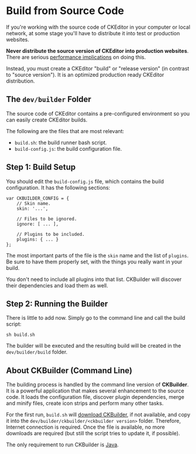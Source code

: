 # Build from Source Code

If you're working with the source code of CKEditor in your computer or local network, at some stage you'll have to distribute it into test or production websites. 

**Never distribute the source version of CKEditor into production websites**. There are serious [performance implications](#!/guide/dev_source-section-2) on doing this.

Instead, you must create a CKEditor "build" or "release version" (in contrast to "source version"). It is an optimized production ready CKEditor distribution.

## The `dev/builder` Folder

The source code of CKEditor contains a pre-configured environment so you can easily create CKEditor builds.

The following are the files that are most relevant:

 * `build.sh`: the build runner bash script.
 * `build-config.js`: the build configuration file.

## Step 1: Build Setup

You should edit the `build-config.js` file, which contains the build configuration. It has the following sections:

	var CKBUILDER_CONFIG = {	
		// Skin name.
		skin: '...',
		
		// Files to be ignored.
		ignore: [ ... ],
		
		// Plugins to be included.
		plugins: { ... }
	};

The most important parts of the file is the `skin` name and the list of `plugins`. Be sure to have them properly set, with the things you really want in your build.

You don't need to include all plugins into that list. CKBuilder will discover their dependencies and load them as well.

## Step 2: Running the Builder

There is little to add now. Simply go to the command line and call the build script:

	sh build.sh
	
The builder will be executed and the resulting build will be created in the `dev/builder/build` folder.

## About CKBuilder (Command Line)
	
The building process is handled by the command line version of **CKBuilder**. It is a powerful application that makes several enhancement to the source code. It loads the configuration file, discover plugin dependencies, merge and minify files, create icon strips and perform many other tasks.

For the first run, `build.sh` will [download CKBuilder](http://download.cksource.com/CKBuilder/), if not available, and copy it into the `dev/builder/ckbuilder/<ckbuilder version>` folder. Therefore, Internet connection is required. Once the file is available, no more downloads are required (but still the script tries to update it, if possible).

The only requirement to run CKBuilder is [Java](http://www.java.com/en/download/).
